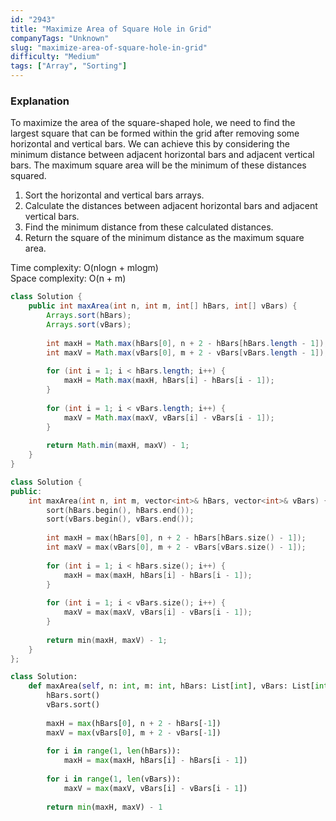 ```yaml
---
id: "2943"
title: "Maximize Area of Square Hole in Grid"
companyTags: "Unknown"
slug: "maximize-area-of-square-hole-in-grid"
difficulty: "Medium"
tags: ["Array", "Sorting"]
---
```


### Explanation
To maximize the area of the square-shaped hole, we need to find the largest square that can be formed within the grid after removing some horizontal and vertical bars. We can achieve this by considering the minimum distance between adjacent horizontal bars and adjacent vertical bars. The maximum square area will be the minimum of these distances squared.

1. Sort the horizontal and vertical bars arrays.
2. Calculate the distances between adjacent horizontal bars and adjacent vertical bars.
3. Find the minimum distance from these calculated distances.
4. Return the square of the minimum distance as the maximum square area.

Time complexity: O(nlogn + mlogm)  
Space complexity: O(n + m)
```java
class Solution {
    public int maxArea(int n, int m, int[] hBars, int[] vBars) {
        Arrays.sort(hBars);
        Arrays.sort(vBars);
        
        int maxH = Math.max(hBars[0], n + 2 - hBars[hBars.length - 1]);
        int maxV = Math.max(vBars[0], m + 2 - vBars[vBars.length - 1]);
        
        for (int i = 1; i < hBars.length; i++) {
            maxH = Math.max(maxH, hBars[i] - hBars[i - 1]);
        }
        
        for (int i = 1; i < vBars.length; i++) {
            maxV = Math.max(maxV, vBars[i] - vBars[i - 1]);
        }
        
        return Math.min(maxH, maxV) - 1;
    }
}
```

```cpp
class Solution {
public:
    int maxArea(int n, int m, vector<int>& hBars, vector<int>& vBars) {
        sort(hBars.begin(), hBars.end());
        sort(vBars.begin(), vBars.end());
        
        int maxH = max(hBars[0], n + 2 - hBars[hBars.size() - 1]);
        int maxV = max(vBars[0], m + 2 - vBars[vBars.size() - 1]);
        
        for (int i = 1; i < hBars.size(); i++) {
            maxH = max(maxH, hBars[i] - hBars[i - 1]);
        }
        
        for (int i = 1; i < vBars.size(); i++) {
            maxV = max(maxV, vBars[i] - vBars[i - 1]);
        }
        
        return min(maxH, maxV) - 1;
    }
};
```

```python
class Solution:
    def maxArea(self, n: int, m: int, hBars: List[int], vBars: List[int]) -> int:
        hBars.sort()
        vBars.sort()
        
        maxH = max(hBars[0], n + 2 - hBars[-1])
        maxV = max(vBars[0], m + 2 - vBars[-1])
        
        for i in range(1, len(hBars)):
            maxH = max(maxH, hBars[i] - hBars[i - 1])
        
        for i in range(1, len(vBars)):
            maxV = max(maxV, vBars[i] - vBars[i - 1])
        
        return min(maxH, maxV) - 1
```